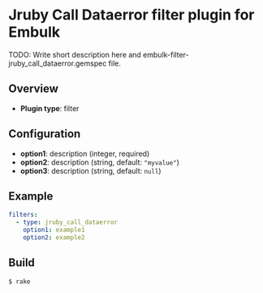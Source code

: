 # Jruby Call Dataerror filter plugin for Embulk

TODO: Write short description here and embulk-filter-jruby_call_dataerror.gemspec file.

## Overview

* **Plugin type**: filter

## Configuration

- **option1**: description (integer, required)
- **option2**: description (string, default: `"myvalue"`)
- **option3**: description (string, default: `null`)

## Example

```yaml
filters:
  - type: jruby_call_dataerror
    option1: example1
    option2: example2
```


## Build

```
$ rake
```
